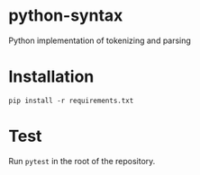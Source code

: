 # python-syntax

Python implementation of tokenizing and parsing


# Installation

`pip install -r requirements.txt`


# Test

Run `pytest` in the root of the repository.